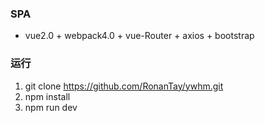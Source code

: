 ### SPA

- vue2.0 + webpack4.0 + vue-Router + axios + bootstrap


### 运行

1. git clone https://github.com/RonanTay/ywhm.git
2. npm install
3. npm run dev
